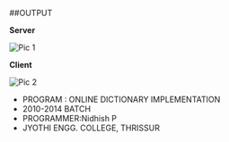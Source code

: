 ##OUTPUT

**Server**

![Pic 1](http://paultsr.in/images/onlineDictionaryGUI/DictServer35.png)

**Client**

![Pic 2](http://paultsr.in/images/onlineDictionaryGUI/DictClient35.png)


* PROGRAM : ONLINE DICTIONARY IMPLEMENTATION
* 2010-2014 BATCH
* PROGRAMMER:Nidhish P
* JYOTHI ENGG. COLLEGE, THRISSUR
